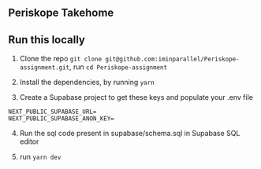## Periskope Takehome

## Run this locally

1. Clone the repo `git clone git@github.com:iminparallel/Periskope-assignment.git`, run `cd Periskope-assignment`

2. Install the dependencies, by running `yarn`

3. Create a Supabase project to get these keys and populate your .env file

```
NEXT_PUBLIC_SUPABASE_URL=
NEXT_PUBLIC_SUPABASE_ANON_KEY=
```

4. Run the sql code present in supabase/schema.sql in Supabase SQL editor

5. run `yarn dev`
